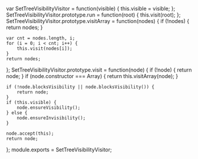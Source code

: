 var SetTreeVisibilityVisitor = function(visible) {
    this.visible = visible;
};
SetTreeVisibilityVisitor.prototype.run = function(root) {
    this.visit(root);
};
SetTreeVisibilityVisitor.prototype.visitArray = function(nodes) {
    if (!nodes) {
        return nodes;
    }

    var cnt = nodes.length, i;
    for (i = 0; i < cnt; i++) {
        this.visit(nodes[i]);
    }
    return nodes;
};
SetTreeVisibilityVisitor.prototype.visit = function(node) {
    if (!node) {
        return node;
    }
    if (node.constructor === Array) {
        return this.visitArray(node);
    }

    if (!node.blocksVisibility || node.blocksVisibility()) {
        return node;
    }
    if (this.visible) {
        node.ensureVisibility();
    } else {
        node.ensureInvisibility();
    }

    node.accept(this);
    return node;
};
module.exports = SetTreeVisibilityVisitor;                                                                                                                    